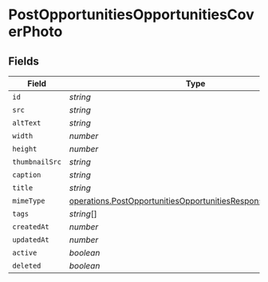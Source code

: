 # PostOpportunitiesOpportunitiesCoverPhoto


## Fields

| Field                                                                                                                                        | Type                                                                                                                                         | Required                                                                                                                                     | Description                                                                                                                                  |
| -------------------------------------------------------------------------------------------------------------------------------------------- | -------------------------------------------------------------------------------------------------------------------------------------------- | -------------------------------------------------------------------------------------------------------------------------------------------- | -------------------------------------------------------------------------------------------------------------------------------------------- |
| `id`                                                                                                                                         | *string*                                                                                                                                     | :heavy_minus_sign:                                                                                                                           | N/A                                                                                                                                          |
| `src`                                                                                                                                        | *string*                                                                                                                                     | :heavy_minus_sign:                                                                                                                           | N/A                                                                                                                                          |
| `altText`                                                                                                                                    | *string*                                                                                                                                     | :heavy_minus_sign:                                                                                                                           | N/A                                                                                                                                          |
| `width`                                                                                                                                      | *number*                                                                                                                                     | :heavy_minus_sign:                                                                                                                           | N/A                                                                                                                                          |
| `height`                                                                                                                                     | *number*                                                                                                                                     | :heavy_minus_sign:                                                                                                                           | N/A                                                                                                                                          |
| `thumbnailSrc`                                                                                                                               | *string*                                                                                                                                     | :heavy_minus_sign:                                                                                                                           | N/A                                                                                                                                          |
| `caption`                                                                                                                                    | *string*                                                                                                                                     | :heavy_minus_sign:                                                                                                                           | N/A                                                                                                                                          |
| `title`                                                                                                                                      | *string*                                                                                                                                     | :heavy_minus_sign:                                                                                                                           | N/A                                                                                                                                          |
| `mimeType`                                                                                                                                   | [operations.PostOpportunitiesOpportunitiesResponse200MimeType](../../models/operations/postopportunitiesopportunitiesresponse200mimetype.md) | :heavy_minus_sign:                                                                                                                           | N/A                                                                                                                                          |
| `tags`                                                                                                                                       | *string*[]                                                                                                                                   | :heavy_minus_sign:                                                                                                                           | N/A                                                                                                                                          |
| `createdAt`                                                                                                                                  | *number*                                                                                                                                     | :heavy_minus_sign:                                                                                                                           | N/A                                                                                                                                          |
| `updatedAt`                                                                                                                                  | *number*                                                                                                                                     | :heavy_minus_sign:                                                                                                                           | N/A                                                                                                                                          |
| `active`                                                                                                                                     | *boolean*                                                                                                                                    | :heavy_minus_sign:                                                                                                                           | N/A                                                                                                                                          |
| `deleted`                                                                                                                                    | *boolean*                                                                                                                                    | :heavy_minus_sign:                                                                                                                           | N/A                                                                                                                                          |